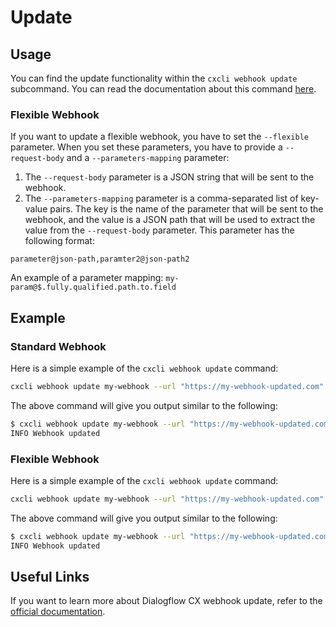 # Update


## Usage

You can find the update functionality within the `cxcli webhook update` subcommand. You can read the documentation about this command [here](/cmd/cxcli_webhook_update).

### Flexible Webhook

If you want to update a flexible webhook, you have to set the `--flexible` parameter. When you set these parameters, you have to provide a `--request-body` and a `--parameters-mapping` parameter: 
    
1. The `--request-body` parameter is a JSON string that will be sent to the webhook.
2. The `--parameters-mapping` parameter is a comma-separated list of key-value pairs. The key is the name of the parameter that will be sent to the webhook, and the value is a JSON path that will be used to extract the value from the `--request-body` parameter. This parameter has the following format:
```
parameter@json-path,paramter2@json-path2
```
An example of a parameter mapping: `my-param@$.fully.qualified.path.to.field`

## Example

### Standard Webhook

Here is a simple example of the `cxcli webhook update` command:

```sh
cxcli webhook update my-webhook --url "https://my-webhook-updated.com" --agent-name test-agent --project-id test-cx-346408 --location-id us-central1 
```

The above command will give you output similar to the following:

```sh
$ cxcli webhook update my-webhook --url "https://my-webhook-updated.com" --agent-name test-agent --project-id test-cx-346408 --location-id us-central1 
INFO Webhook updated
```


### Flexible Webhook

Here is a simple example of the `cxcli webhook update` command:

```sh
cxcli webhook update my-webhook --url "https://my-webhook-updated.com" --agent-name test-agent --project-id test-cx-346408 --location-id us-central1 --flexible true --request-body "{\"hello\": false}" --parameters-mapping "my-param@$.fully.qualified.path.to.field"
```

The above command will give you output similar to the following:

```sh
$ cxcli webhook update my-webhook --url "https://my-webhook-updated.com" --agent-name test-agent --project-id test-cx-346408 --location-id us-central1 --flexible true --request-body "{\"hello\": false}" --parameters-mapping "my-param@$.fully.qualified.path.to.field"
INFO Webhook updated
```

## Useful Links

If you want to learn more about Dialogflow CX webhook update, refer to the [official documentation](https://cloud.google.com/dialogflow/cx/docs/concept/webhook).